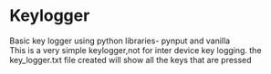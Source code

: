# Keylogger
Basic key logger using python libraries- pynput and vanilla  
This is a very simple keylogger,not for inter device key logging.
the key_logger.txt file created will show all the keys that are pressed
